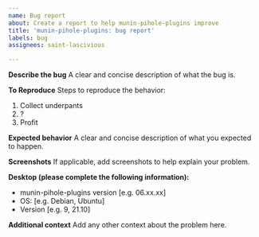 ```yaml
---
name: Bug report
about: Create a report to help munin-pihole-plugins improve
title: 'munin-pihole-plugins: bug report'
labels: bug
assignees: saint-lascivious

---
```


**Describe the bug**
A clear and concise description of what the bug is.

**To Reproduce**
Steps to reproduce the behavior:
1. Collect underpants
2. ?
3. Profit

**Expected behavior**
A clear and concise description of what you expected to happen.

**Screenshots**
If applicable, add screenshots to help explain your problem.

**Desktop (please complete the following information):**
 - munin-pihole-plugins version [e.g. 06.xx.xx]
 - OS: [e.g. Debian, Ubuntu]
 - Version [e.g. 9, 21.10]

**Additional context**
Add any other context about the problem here.
